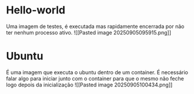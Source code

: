 
# Hello-world
Uma imagem de testes, é executada mas rapidamente encerrada por não ter nenhum processo ativo.
![[Pasted image 20250905095915.png]]


# Ubuntu
É uma imagem que executa o ubuntu dentro de um container. É necessário falar algo para iniciar junto com o container para que o mesmo não feche logo depois da inicialização 
![[Pasted image 20250905100434.png]]



